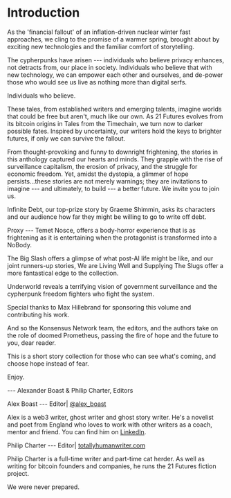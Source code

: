 # Introduction

As the 'financial fallout' of an inflation-driven nuclear winter fast approaches, we cling to the promise of a warmer spring, brought about by exciting new technologies and the familiar comfort of storytelling.

The cypherpunks have arisen --- individuals who believe privacy enhances, not detracts from, our place in society. Individuals who believe that with new technology, we can empower each other and ourselves, and de-power those who would see us live as nothing more than digital serfs.

Individuals who believe.

These tales, from established writers and emerging talents, imagine worlds that could be free but aren't, much like our own. As 21 Futures evolves from its bitcoin origins in Tales from the Timechain, we turn now to darker possible fates. Inspired by uncertainty, our writers hold the keys to brighter futures, if only we can survive the fallout.

From thought-provoking and funny to downright frightening, the stories in this anthology captured our hearts and minds. They grapple with the rise of surveillance capitalism, the erosion of privacy, and the struggle for economic freedom. Yet, amidst the dystopia, a glimmer of hope persists...these stories are not merely warnings; they are invitations to imagine --- and ultimately, to build --- a better future. We invite you to join us.

Infinite Debt, our top-prize story by Graeme Shimmin, asks its characters and our audience how far they might be willing to go to write off debt.

Proxy --- Temet Nosce, offers a body-horror experience that is as frightening as it is entertaining when the protagonist is transformed into a NoBody.

The Big Slash offers a glimpse of what post-AI life might be like, and our joint runners-up stories, We are Living Well and Supplying The Slugs offer a more fantastical edge to the collection.

Underworld reveals a terrifying vision of government surveillance and the cypherpunk freedom fighters who fight the system.

Special thanks to Max Hillebrand for sponsoring this volume and contributing his work.

And so the Konsensus Network team, the editors, and the authors take on the role of doomed Prometheus, passing the fire of hope and the future to you, dear reader.

This is a short story collection for those who can see what's coming, and choose hope instead of fear.

Enjoy.

--- Alexander Boast & Philip Charter, Editors

Alex Boast --- Editor\| [\@alex_boast](https://x.com/alex_boast)

Alex is a web3 writer, ghost writer and ghost story writer. He's a novelist and poet from England who loves to work with other writers as a coach, mentor and friend. You can find him on [LinkedIn](https://www.linkedin.com/in/alexboast/).

Philip Charter --- Editor\| [totallyhumanwriter.com](https://totallyhumanwriter.com)

Philip Charter is a full-time writer and part-time cat herder. As well as writing for bitcoin founders and companies, he runs the 21 Futures fiction project.

We were never prepared.

